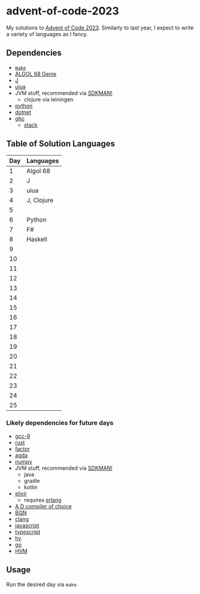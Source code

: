# advent-of-code-2023

My solutions to [Advent of Code 2023](https://adventofcode.com/2023/).
Similarly to last year, I expect to write a variety of languages as I fancy.

## Dependencies

- [`make`](https://www.gnu.org/software/make/)
- [ALGOL 68 Genie](https://jmvdveer.home.xs4all.nl/en.algol-68-genie.html)
- [J](https://www.jsoftware.com)
- [uiua](https://www.uiua.org/)
- JVM stuff, recommended via [SDKMAN!](https://sdkman.io/)
    - clojure via leiningen
- [python](https://www.python.org/)
- [dotnet](https://dotnet.microsoft.com/en-us/)
- [ghc](https://www.haskell.org/ghcup/)
    - [stack](https://docs.haskellstack.org/en/stable/)
 
## Table of Solution Languages

| Day | Languages  |
| --- | ---------- |
|   1 | Algol 68   |
|   2 | J          |
|   3 | uiua       |
|   4 | J, Clojure |
|   5 |            |
|   6 | Python     |
|   7 | F#         |
|   8 | Haskell    |
|   9 |            |
|  10 |            |
|  11 |            |
|  12 |            |
|  13 |            |
|  14 |            |
|  15 |            |
|  16 |            |
|  17 |            |
|  18 |            |
|  19 |            |
|  20 |            |
|  21 |            |
|  22 |            |
|  23 |            |
|  24 |            |
|  25 |            |


### Likely dependencies for future days

- [gcc-9](https://gcc.gnu.org/)
- [rust](https://www.rust-lang.org/)
- [factor](https://factorcode.org/)
- [agda](https://wiki.portal.chalmers.se/agda/pmwiki.php)
- [numpy](https://numpy.org/)
- JVM stuff, recommended via [SDKMAN!](https://sdkman.io/)
    - java
    - gradle
    - kotlin
- [elixir](https://elixir-lang.org/)
    - requires [erlang](https://www.erlang.org/)
- [A D compiler of choice](https://dlang.org/download.html)
- [BQN](https://mlochbaum.github.io/BQN/)
- [clang](https://clang.llvm.org/)
- [javascript](https://nodejs.org/en/)
- [typescript](https://www.typescriptlang.org/)
- [hy](https://docs.hylang.org/en/stable/)
- [go](https://go.dev/)
- [HVM](https://github.com/HigherOrderCO/HVM)

## Usage

Run the desired day via `make`.
